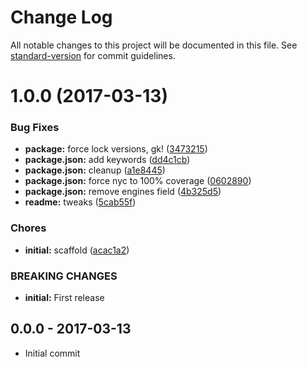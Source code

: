 # Change Log

All notable changes to this project will be documented in this file. See [standard-version](https://github.com/conventional-changelog/standard-version) for commit guidelines.

<a name="1.0.0"></a>
# 1.0.0 (2017-03-13)


### Bug Fixes

* **package:** force lock versions, gk! ([3473215](https://github.com/tunnckocore/clean-stacktrace-metadata/commit/3473215))
* **package.json:** add keywords ([dd4c1cb](https://github.com/tunnckocore/clean-stacktrace-metadata/commit/dd4c1cb))
* **package.json:** cleanup ([a1e8445](https://github.com/tunnckocore/clean-stacktrace-metadata/commit/a1e8445))
* **package.json:** force nyc to 100% coverage ([0602890](https://github.com/tunnckocore/clean-stacktrace-metadata/commit/0602890))
* **package.json:** remove engines field ([4b325d5](https://github.com/tunnckocore/clean-stacktrace-metadata/commit/4b325d5))
* **readme:** tweaks ([5cab55f](https://github.com/tunnckocore/clean-stacktrace-metadata/commit/5cab55f))


### Chores

* **initial:** scaffold ([acac1a2](https://github.com/tunnckocore/clean-stacktrace-metadata/commit/acac1a2))


### BREAKING CHANGES

* **initial:** First release





## 0.0.0 - 2017-03-13
- Initial commit